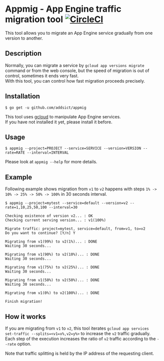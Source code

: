 # Appmig - App Engine traffic migration tool [![CircleCI](https://circleci.com/gh/addsict/appmig.svg?style=svg)](https://circleci.com/gh/addsict/appmig)

This tool allows you to migrate an App Engine service gradually from one version to another.

## Description

Normally, you can migrate a service by `gcloud app versions migrate` command or from the web console, but the speed of migration is out of control, sometimes it ends very fast.  
With this tool, you can control how fast migration proceeds precisely.

## Installation

```
$ go get -u github.com/addsict/appmig
```

This tool uses [gcloud](https://cloud.google.com/sdk/gcloud/) to manipulate App Engine services.  
If you have not installed it yet, please install it before.

## Usage

```
$ appmig --project=PROJECT --service=SERVICE --version=VERSION --rate=RATE --interval=INTERVAL
```

Please look at `appmig --help` for more details.

## Example

Following example shows migration from `v1` to `v2` happens with steps `1% -> 10% -> 25% -> 50% -> 100%` in 30 seconds interval.

```
$ appmig --project=mytest --service=default --version=v2 --rate=1,10,25,50,100 --interval=30

Checking existence of version v2... : OK
Checking current serving version... : v1(100%)

Migrate traffic: project=mytest, service=default, from=v1, to=v2
Do you want to continue? [Y/n] Y

Migrating from v1(99%) to v2(1%)... : DONE
Waiting 30 seconds...

Migrating from v1(90%) to v2(10%)... : DONE
Waiting 30 seconds...

Migrating from v1(75%) to v2(25%)... : DONE
Waiting 30 seconds...

Migrating from v1(50%) to v2(50%)... : DONE
Waiting 30 seconds...

Migrating from v1(0%) to v2(100%)... : DONE

Finish migration!
```

## How it works

If you are migrating from `v1` to `v2`, this tool iterates `gcloud app services set-traffic --splits=<v1=x%,v2=y%>` to increase the `v2` traffic gradually.   
Each step of the execution increases the ratio of `v2` traffic according to the `--rate` option.

Note that traffic splitting is held by the IP address of the requesting client.
